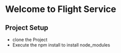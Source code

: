 # Welcome to Flight Service


## Project Setup
- clone the Project
- Execute the npm install to install node_modules